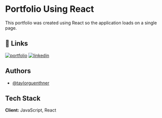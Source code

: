 
# Portfolio Using React

This portfolio was created using React so the application loads on a single page.

## 🔗 Links
[![portfolio](https://img.shields.io/badge/my_portfolio-000?style=for-the-badge&logo=ko-fi&logoColor=white)](https://wtguenthner.github.io/react-portfolio/)
[![linkedin](https://img.shields.io/badge/linkedin-0A66C2?style=for-the-badge&logo=linkedin&logoColor=white)](https://www.linkedin.com/in/taylor-guenthner-a997218b/)



## Authors

- [@taylorguenthner](https://github.com/wtguenthner)


## Tech Stack

**Client:** JavaScript, React



